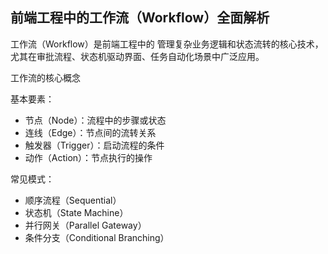 ## 前端工程中的工作流（Workflow）全面解析

工作流（Workflow）是前端工程中的 管理复杂业务逻辑和状态流转的核心技术，尤其在审批流程、状态机驱动界面、任务自动化场景中广泛应用。

工作流的核心概念

基本要素：
- 节点（Node）：流程中的步骤或状态
- 连线（Edge）：节点间的流转关系
- 触发器（Trigger）：启动流程的条件
- 动作（Action）：节点执行的操作

常见模式：
- 顺序流程（Sequential）
- 状态机（State Machine）
- 并行网关（Parallel Gateway）
- 条件分支（Conditional Branching）
